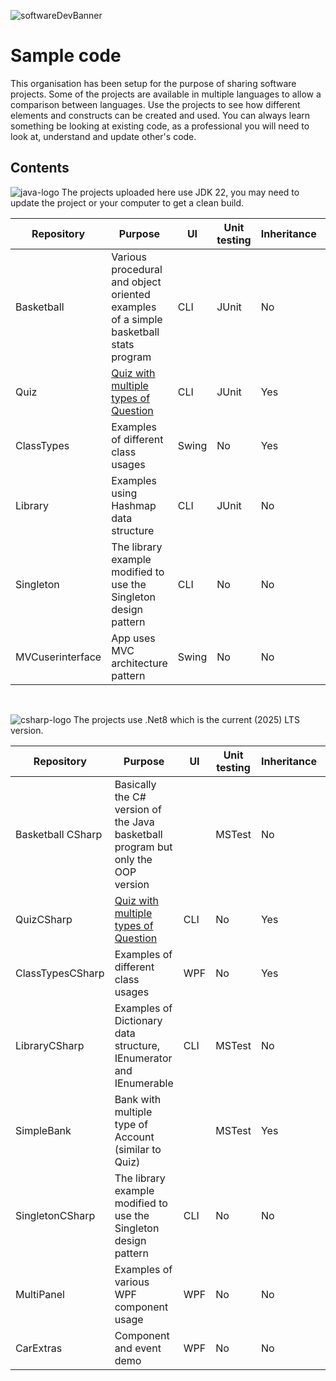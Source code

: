 ![softwareDevBanner](https://github.com/user-attachments/assets/fc32d27d-522c-4b6f-ac89-9ea761a9508c)

# Sample code

This organisation has been setup for the purpose of sharing software projects. Some of the projects are available in multiple languages to allow a comparison between languages.
Use the projects to see how different elements and constructs can be created and used. You can always learn something be looking at existing code, as a professional you will need to look at, 
understand and update other's code. 

## Contents


![java-logo](https://github.com/user-attachments/assets/79e1eb7b-c2e4-475a-9c4d-1c8208cee2b5) The projects uploaded here use JDK 22, you may need to update the project or your computer to get a clean build.

| Repository | Purpose | UI | Unit testing | Inheritance | Interfaces |
|---|---|---|---|---|---|
| Basketball | Various procedural and object oriented examples of a simple basketball stats program | CLI | JUnit | No | Yes |
| Quiz | [Quiz with multiple types of Question](https://github.com/NClan-HND/QuizJava) | CLI | JUnit | Yes | No |
| ClassTypes | Examples of different class usages | Swing | No | Yes | Yes |
| Library | Examples using Hashmap data structure | CLI | JUnit | No | No |
| Singleton | The library example modified to use the Singleton design pattern | CLI | No | No | Yes |
| MVCuserinterface | App uses MVC architecture pattern | Swing | No | No | No |

<br>

![csharp-logo](https://github.com/user-attachments/assets/cdbc216e-8e15-46d7-9753-218ace34f6fd) The projects use .Net8 which is the current (2025) LTS version. 

| Repository | Purpose | UI | Unit testing | Inheritance | Interfaces |
|---|---|---|---|---|---|
| Basketball CSharp | Basically the C# version of the Java basketball program but only the OOP version | | MSTest | No | Yes |
| QuizCSharp | [Quiz with multiple types of Question](https://github.com/NClan-HND/QuizCSharp) | CLI | No | Yes | No |
| ClassTypesCSharp | Examples of different class usages | WPF | No | Yes | Yes |
| LibraryCSharp | Examples of Dictionary data structure, IEnumerator and IEnumerable | CLI | MSTest | No | Yes |
| SimpleBank | Bank with multiple type of Account (similar to Quiz) | | MSTest| Yes | Yes |
| SingletonCSharp | The library example modified to use the Singleton design pattern | CLI | No | No | Yes |
| MultiPanel | Examples of various WPF component usage | WPF | No | No | No |
| CarExtras | Component and event demo | WPF | No | No | Yes (3rd party |


